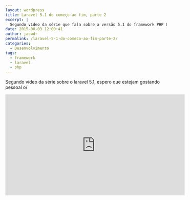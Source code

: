 ```yaml
---
layout: wordpress
title: Laravel 5.1 do começo ao fim, parte 2
excerpt: |
  Segundo vídeo da série que fala sobre a versão 5.1 do framework PHP Laravel
date: 2015-08-03 12:00:41
author: jaswdr
permalink: /laravel-5-1-do-comeco-ao-fim-parte-2/
categories:
  - Desenvolvimento
tags:
  - framework
  - laravel
  - php
---
```


Segundo vídeo da série sobre o laravel 5.1, espero que estejam gostando pessoal o/
<iframe width="560" height="315" src="https://www.youtube.com/embed/3Lb_j2531zQ" frameborder="0" allowfullscreen></iframe>